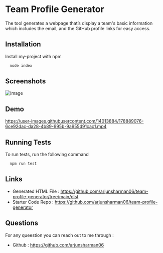 
# Team Profile Generator

The tool generates a webpage that’s display a team's basic information which includes the email, and the GitHub profile links for easy access.



## Installation

Install my-project with npm

```bash
  node index
```
    
## Screenshots

![image](https://user-images.githubusercontent.com/14013884/178888564-e192779d-cfdd-4bbd-8c3f-7c093f9cefe1.png)


## Demo

https://user-images.githubusercontent.com/14013884/178889076-6ce92dac-da28-4b89-995b-9a955d91cac1.mp4


## Running Tests

To run tests, run the following command

```bash
  npm run test
```


## Links
 - Generated HTML File : https://github.com/arjunsharman06/team-profile-generator/tree/main/dist
 - Starter Code Repo : https://github.com/arjunsharman06/team-profile-generator

## Questions
For any queestion you can reach out to me through :
 * Github : https://github.com/arjunsharman06
